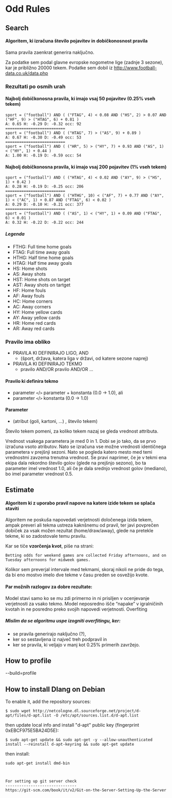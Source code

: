 Odd Rules
=========

Search
------

#### Algoritem, ki izračuna število pojavitev in dobičkonosnost pravila
Sama pravila zaenkrat generira naključno.

Za podatke sem podal glavne evropske nogometne lige (zadnje 3 sezone), kar je približno 20000 tekem. Podatke sem dobil iz http://www.football-data.co.uk/data.php

### Rezultati po osmih urah

#### Najbolj dobičkonosna pravila, ki imajo vsaj 50 pojavitev (0.25% vseh tekem)
```
sport = ("football") AND ( ("FTAG", 4) < 0.08 AND ("HS", 2) > 0.07 AND ("HF", 9) > ("HTAG", 6) + 0.81 )
A: 0.65 H: -0.29 D: -0.32 occ: 92
==========================
sport = ("football") AND ( ("HTAG", 7) > ("AS", 9) + 0.89 )
A: 0.67 H: -0.30 D: -0.49 occ: 53
==========================
sport = ("football") AND ( ("HR", 5) > ("HY", 7) + 0.93 AND ("AS", 1) < ("HY", 1) + 0.44 )
A: 1.00 H: -0.19 D: -0.59 occ: 54
```

#### Najbolj dobičkonosna pravila, ki imajo vsaj 200 pojavitev (1% vseh tekem)
```
sport = ("football") AND ( ("HTAG", 4) < 0.02 AND ("AY", 9) > ("HS", 1) + 0.42 )
A: 0.28 H: -0.19 D: -0.25 occ: 206 
==========================
sport = ("football") AND ( ("HTHG", 10) < ("AF", 7) + 0.77 AND ("AY", 1) < ("AC", 1) + 0.87 AND ("FTAG", 6) < 0.02 )
A: 0.29 D: -0.10 H: -0.21 occ: 377
==========================
sport = ("football") AND ( ("AS", 1) < ("HY", 1) + 0.09 AND ("FTAG", 6) < 0.01 )
A: 0.32 H: -0.22 D: -0.22 occ: 244 
```

##### Legenda
* FTHG: Full time home goals
* FTAG: Full time away goals
* HTHG: Half time home goals
* HTAG: Half time away goals
* HS: Home shots
* AS: Away shots
* HST: Home shots on target
* AST: Away shots on tartget
* HF: Home fouls
* AF: Away fouls
* HC: Home corners
* AC: Away corners
* HY: Home yellow cards
* AY: Away yellow cards
* HR: Home red cards
* AR: Away red cards

### Pravilo ima obliko

* PRAVILA KI DEFINIRAJO LIGO, AND
  - (šport, država, katera liga v državi, od katere sezone naprej)
* PRAVILA KI DEFINIRAJO TEKMO
  - pravilo AND/OR pravilo AND/OR ...

#### Pravilo ki definira tekmo
  * parameter `<`/`>` parameter + konstanta (0.0 -> 1.0), ali
  * parameter `<`/`>` konstanta (0.0 -> 1.0)

#### Parameter
  * (atribut (goli, kartoni, ...) , število tekem)

Število tekem pomeni, za koliko tekem nazaj se gleda vrednost attributa.

Vrednost vsakega parametera je med 0 in 1. Dobi se jo tako, da se prvo izračuna 
vsoto atributov. Nato se izračuna vse možne vrednosti identičnega parametera v prejšnji 
sezoni. Nato se pogleda katero mesto med temi vrednostmi zavzema trenutna vrednost. 
Se pravi naprimer, če je v tekmi ena ekipa dala rekordno število golov (glede na 
prejšnjo sezono), bo ta parameter imel vrednost 1.0, ali če je dala srednjo vrednost 
golov (mediano), bo imel parameter vrednost 0.5.

Estimate
--------

#### Algoritem ki z uporabo pravil napove na katere izide tekem se splača staviti

Algoritem ne poskuša napovedati verjetnosti določenega izida tekem, 
ampak preveri ali tekma ustreza kaknšnemu od pravil, ter javi povprečen dobiček
za vsak možen rezultat (home/draw/away), glede na pretekle tekme, ki so zadostovale
temu pravilu.

Kar se tiče **vzorčenja kvot**, piše na strani:
```
Betting odds for weekend games are collected Friday afternoons, and on Tuesday afternoons for midweek games.
```
Kolikor sem preverjal intervale med tekmami, skoraj nikoli ne pride do tega, da bi eno mostvo imelo dve tekme v času preden se osvežijo kvote.

#### Par možnih razlogov za dobre rezultate:

Model stavi samo ko se mu zdi primerno in ni prisiljen v ocenjevanje verjetnosti za vsako tekmo.
Model neposredno išče “napake” v igralničinih kvotah in ne posredno preko svojih napovedi verjetnosti.
Overfiting

##### Mislim da se algoritmu uspe izogniti overfitingu, ker:

  * se pravila generirajo naključno (?),
  * ker so sestavljena iz največ treh podpravil in
  * ker se pravila, ki veljajo v manj kot 0.25% primerih zavržejo.




How to profile
--------------
--build=profile

How to install Dlang on Debian
------------------------------
To enable it, add the repository sources:
```
$ sudo wget http://netcologne.dl.sourceforge.net/project/d-apt/files/d-apt.list -O /etc/apt/sources.list.d/d-apt.list
```
then update local info and install "d-apt" public key (fingerprint 0xEBCF975E5BA24D5E):
```
$ sudo apt-get update && sudo apt-get -y --allow-unauthenticated install --reinstall d-apt-keyring && sudo apt-get update
```
then install:
```
sudo apt-get install dmd-bin



For setting up git server check
-------------------------------
https://git-scm.com/book/it/v2/Git-on-the-Server-Setting-Up-the-Server


